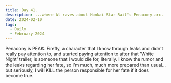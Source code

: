 ```yaml
---
title: Day 41.
description: ...where Al raves about Honkai Star Rail's Penacony arc.
date: 2024-02-10
tags: 
  - Daily
  - February 2024
---
```


Penacony is PEAK. Firefly, a character that I know through leaks and didn't really pay attention to, and started paying attention to after that 'White Night' trailer, is someone that I would die for, literally. I know the rumor and the leaks regarding her fate, so I'm much, much more prepared than usual... but seriously, I will KILL the person responsible for her fate if it does become true.

